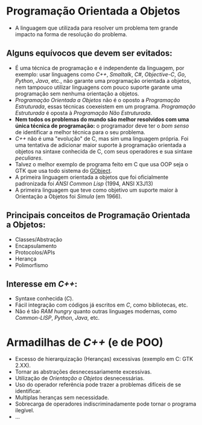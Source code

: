# Programação Orientada a Objetos

- A linguagem que utilizada para resolver um problema tem grande impacto na forma de resolução do problema.

## Alguns equívocos que devem ser evitados:

- É uma técnica de programação e é independente da linguagem, por exemplo: usar linguagens como *C++*, *Smaltalk*, *C#*, *Objective-C*, *Go*, *Python*, *Java*, etc., não garante uma programação orientada a objetos, nem tampouco utilizar linguagens com pouco suporte garante uma programação sem nenhuma orientação a objetos.
- *Programação Orientada a Objetos* não é o oposto a *Programação Estruturada*, essas técnicas coexeistem em um programa. *Programação Estruturada* é oposta à *Programação Não Estruturada*.
- **Nem todos os problemas do mundo são melhor resolvidos com uma única técnica de programação:** o programador deve ter o *bom senso* de identificar a melhor técnica para o seu problema.
- *C++* não é uma "evolução" de C, mas sim uma linguagem própria. Foi uma tentativa de adicionar maior suporte à programação orientada a objetos na sintaxe conhecida de C, com seus operadores e sua sintaxe *peculiares*.
- Talvez o melhor exemplo de programa feito em C que usa OOP seja o GTK que usa todo sistema do [GObject](https://developer.gnome.org/gobject/stable/gobject-The-Base-Object-Type.html).
- A primeira linguagem orientada a objetos que foi oficialmente padronizada foi *ANSI Common Lisp* (1994, ANSI X3J13)
- A primeira linguagem que teve como objetivo um suporte maior à Orientação a Objetos foi *Simula* (em 1966).

## Principais conceitos de Programação Orientada a Objetos:

- Classes/Abstração
- Encapsulamento
- Protocolos/APIs
- Herança
- Polimorfismo

## Interesse em *C++*:

- Syntaxe conhecida (*C*).
- Fácil integração com códigos já escritos em *C*, como bibliotecas, etc.
- Não é tão *RAM hungry* quanto outras linguages modernas, como *Common-LISP*, *Python*, *Java*, etc.

# Armadilhas de *C++* (e de POO)

- Excesso de hierarquização (Heranças) excessivas (exemplo em C: GTK 2.XX).
- Tornar as abstrações desnecessariamente excessivas.
- Utilização de *Orientação a Objetos* desnecessárias.
- Uso do operador referência pode trazer a problemas difíceis de se identificar.
- Multiplas heranças sem necessidade.
- Sobrecarga de operadores indiscriminadamente pode tornar o programa ilegível.
- ...

